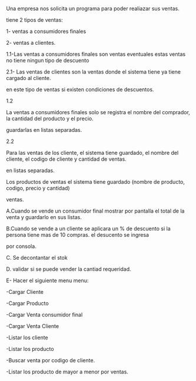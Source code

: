Una empresa nos solicita un programa para poder realiazar sus ventas.

tiene 2 tipos de ventas:

1- ventas a consumidores finales 

2- ventas a clientes.



1.1-Las ventas a consumidores finales son ventas eventuales estas ventas no tiene ningun tipo de descuento

2.1- Las ventas de clientes son la ventas donde el sistema tiene ya tiene cargado al cliente.

en este tipo de ventas si existen condiciones de descuentos.



1.2

La ventas a consumidores finales solo se registra el nombre del comprador, la cantidad del producto y el precio.

guardarlas en listas separadas.



2.2

Para las ventas de los cliente, el sistema tiene guardado, el nombre del cliente, el codigo de cliente y cantidad de ventas.

en listas separadas.







Los productos de ventas el sistema tiene guardado (nombre de producto, codigo, precio y cantidad)





ventas.

A.Cuando se vende un consumidor final mostrar por pantalla el total de la venta y guardarlo en sus listas.

B.Cuando se vende a un cliente se aplicara un % de descuento si la persona tiene mas de 10 compras. el desucento se ingresa 

por consola.

C. Se decontantar el stok 

D. validar si se puede vender la cantiad requeridad.

E- Hacer el siguiente menu menu:

-Cargar Cliente

-Cargar Producto

-Cargar Venta consumidor final 

-Cargar Venta Cliente

-Listar los cliente

-Listar los producto 

-Buscar venta por codigo de cliente.

-Listar los producto de mayor a menor  por ventas.